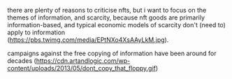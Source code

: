 there are plenty of reasons to criticise nfts,
but i want to focus on the themes of information,
and scarcity,
because nft goods are primarily information-based,
and typical economic models of scarcity don't (need to) apply to information (https://pbs.twimg.com/media/EPtNXo4XsAAyLkM.jpg).










campaigns against the free copying of information have been around for decades (https://cdn.artandlogic.com/wp-content/uploads/2013/05/dont_copy_that_floppy.gif)
